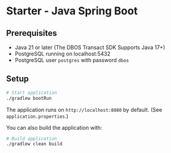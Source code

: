 # Starter - Java Spring Boot

## Prerequisites

- Java 21 or later (The DBOS Transact SDK Supports Java 17+)
- PostgreSQL running on localhost:5432
- PostgreSQL user `postgres` with password `dbos`

## Setup

```bash
# Start application
./gradlew bootRun
```

The application runs on `http://localhost:8080` by default.  (See `application.properties`.)

You can also build the application with:
```bash
# Build application
./gradlew clean build
```